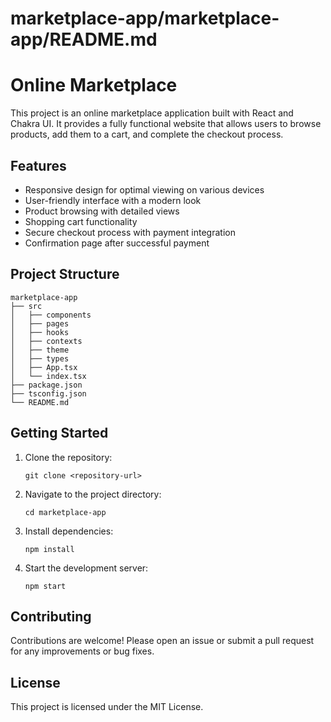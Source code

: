 # marketplace-app/marketplace-app/README.md

# Online Marketplace

This project is an online marketplace application built with React and Chakra UI. It provides a fully functional website that allows users to browse products, add them to a cart, and complete the checkout process.

## Features

- Responsive design for optimal viewing on various devices
- User-friendly interface with a modern look
- Product browsing with detailed views
- Shopping cart functionality
- Secure checkout process with payment integration
- Confirmation page after successful payment

## Project Structure

```
marketplace-app
├── src
│   ├── components
│   ├── pages
│   ├── hooks
│   ├── contexts
│   ├── theme
│   ├── types
│   ├── App.tsx
│   └── index.tsx
├── package.json
├── tsconfig.json
└── README.md
```

## Getting Started

1. Clone the repository:
   ```
   git clone <repository-url>
   ```

2. Navigate to the project directory:
   ```
   cd marketplace-app
   ```

3. Install dependencies:
   ```
   npm install
   ```

4. Start the development server:
   ```
   npm start
   ```

## Contributing

Contributions are welcome! Please open an issue or submit a pull request for any improvements or bug fixes.

## License

This project is licensed under the MIT License.